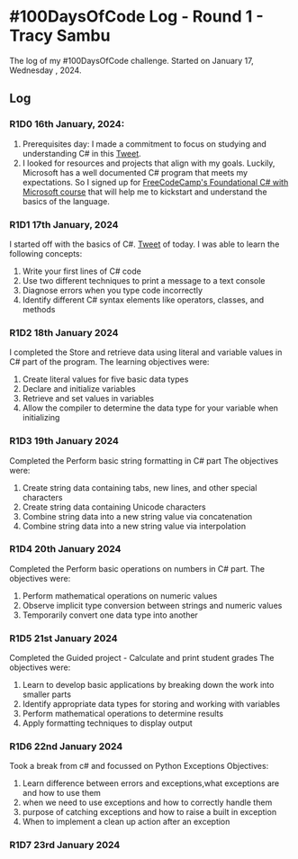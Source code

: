# #100DaysOfCode Log - Round 1 - Tracy Sambu

The log of my #100DaysOfCode challenge. Started on January 17, Wednesday , 2024.

## Log
### R1D0 16th January, 2024:
1. Prerequisites day: I made a commitment to focus on studying and understanding C# in this [Tweet](https://x.com/sambu_tracy/status/1747338912908116023?s=20).
2. I looked for resources and projects that align with my goals. Luckily, Microsoft has a well documented C# program that meets my expectations. So I signed up for [FreeCodeCamp's Foundational C# with Microsoft course](https://www.freecodecamp.org/learn/foundational-c-sharp-with-microsoft) that will help me to kickstart and understand the basics of the language.

### R1D1 17th January, 2024
I started off with the basics of C#. [Tweet](https://x.com/sambu_tracy/status/1747791996213944485?s=20) of today. I was able to learn the following concepts:
1. Write your first lines of C# code
2. Use two different techniques to print a message to a text console
3. Diagnose errors when you type code incorrectly
4. Identify different C# syntax elements like operators, classes, and methods


### R1D2 18th January 2024
I completed the Store and retrieve data using literal and variable values in C# part of the program. The learning objectives were:
1. Create literal values for five basic data types
2. Declare and initialize variables
3. Retrieve and set values in variables
4. Allow the compiler to determine the data type for your variable when initializing

### R1D3 19th January 2024
Completed the Perform basic string formatting in C# part
The objectives were:
1. Create string data containing tabs, new lines, and other special characters
2. Create string data containing Unicode characters
3. Combine string data into a new string value via concatenation
4. Combine string data into a new string value via interpolation

### R1D4 20th January 2024
Completed the Perform basic operations on numbers in C# part.
The objectives were:
1. Perform mathematical operations on numeric values
2. Observe implicit type conversion between strings and numeric values
3. Temporarily convert one data type into another

### R1D5 21st January 2024
Completed the Guided project - Calculate and print student grades
The objectives were:
1. Learn to develop basic applications by breaking down the work into smaller parts
2. Identify appropriate data types for storing and working with variables
3. Perform mathematical operations to determine results
4. Apply formatting techniques to display output

### R1D6 22nd January 2024
Took a break from c# and focussed on Python Exceptions
Objectives:
1. Learn difference between errors and exceptions,what exceptions are and how to use them
2. when we need to use exceptions and how to correctly handle them
3. purpose of catching exceptions and how to raise a built in exception
4. When to implement a clean up action after an exception

### R1D7 23rd January 2024

